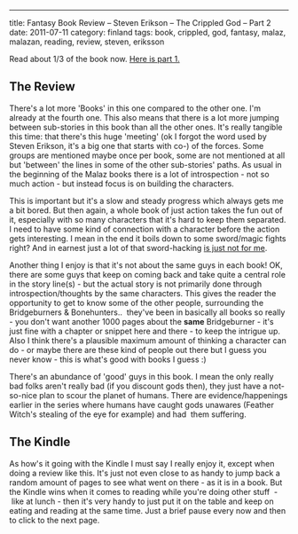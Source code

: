 ---
title: Fantasy Book Review – Steven Erikson – The Crippled God – Part 2
date: 2011-07-11
category: finland
tags: book, crippled, god, fantasy, malaz, malazan, reading, review, steven, eriksson

Read about 1/3 of the book now. [Here is part 1.](https://www.guldmyr.com/fantasy-book-review-steven-erikson-the-crippled-god-part-1/ "post 1 of the review")

## The Review

There's a lot more 'Books' in this one compared to the other one. I'm already at the fourth one. This also means that there is a lot more jumping between sub-stories in this book than all the other ones. It's really tangible this time: that there's this huge 'meeting' (ok I forgot the word used by Steven Erikson, it's a big one that starts with co-) of the forces. Some groups are mentioned maybe once per book, some are not mentioned at all but 'between' the lines in some of the other sub-stories' paths. As usual in the beginning of the Malaz books there is a lot of introspection - not so much action - but instead focus is on building the characters.

This is important but it's a slow and steady progress which always gets me a bit bored. But then again, a whole book of just action takes the fun out of it, especially with so many characters that it's hard to keep them separated. I need to have some kind of connection with a character before the action gets interesting. I mean in the end it boils down to some sword/magic fights right? And in earnest just a lot of that sword-hacking [is just not for me](https://www.guldmyr.com/book-review-the-hunters-trilogy-by-r-a-salvatore/ "like in the book by salvatore").

Another thing I enjoy is that it's not about the same guys in each book! OK, there are some guys that keep on coming back and take quite a central role in the story line(s) - but the actual story is not primarily done through introspection/thoughts by the same characters. This gives the reader the opportunity to get to know some of the other people, surrounding the Bridgeburners & Bonehunters..  they've been in basically all books so really - you don't want another 1000 pages about the **same** Bridgeburner - it's just fine with a chapter or snippet here and there - to keep the intrigue up. Also I think there's a plausible maximum amount of thinking a character can do - or maybe there are these kind of people out there but I guess you never know - this is what's good with books I guess :)

There's an abundance of 'good' guys in this book. I mean the only really bad folks aren't really bad (if you discount gods then), they just have a not-so-nice plan to scour the planet of humans. There are evidence/happenings earlier in the series where humans have caught gods unawares (Feather Witch's stealing of the eye for example) and had  them suffering.

## The Kindle

As how's it going with the Kindle I must say I really enjoy it, except when doing a review like this. It's just not even close to as handy to jump back a random amount of pages to see what went on there - as it is in a book. But the Kindle wins when it comes to reading while you're doing other stuff  -  like at lunch - then it's very handy to just put it on the table and keep on eating and reading at the same time. Just a brief pause every now and then to click to the next page.
